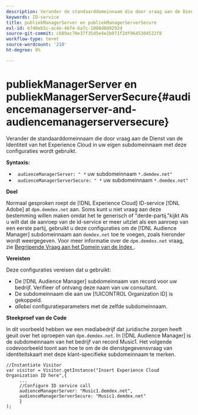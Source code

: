```yaml
---
description: Verander de standaarddomeinnaam die door vraag aan de Dienst van de Identiteit van het Experience Cloud in uw eigen subdomeinnaam met deze configuraties wordt gebruikt.
keywords: ID-service
title: publiekManagerServer en publiekManagerServerSecure
exl-id: b740eb5c-ac4e-46f4-ba7c-1080d8d9292d
source-git-commit: cb89ac70e37f35d5e4e2b971f2df9645304522f8
workflow-type: tm+mt
source-wordcount: '210'
ht-degree: 0%

---
```


# publiekManagerServer en publiekManagerServerSecure{#audiencemanagerserver-and-audiencemanagerserversecure}

Verander de standaarddomeinnaam die door vraag aan de Dienst van de Identiteit van het Experience Cloud in uw eigen subdomeinnaam met deze configuraties wordt gebruikt.

**Syntaxis:**

* ` audienceManagerServer: " *` uw subdomeinnaam `*.demdex.net"`
* ` audienceManagerServerSecure: " *` uw subdomeinnaam `*.demdex.net"`

**Doel**

Normaal gesproken roept de [!DNL Experience Cloud] ID-service [!DNL Adobe] at `dpm.demdex.net` aan. Soms kunt u niet vraag aan deze bestemming willen maken omdat het te generisch of &quot;derde-partij.&quot;kijkt Als u wilt dat de aanroep van de id-service er meer uitziet als een aanroep van een eerste partij, gebruikt u deze configuraties om de [!DNL Audience Manager] subdomeinnaam aan `demdex.net` toe te voegen, zoals hieronder wordt weergegeven. Voor meer informatie over de `dpm.demdex.net` vraag, zie [ Begrijpende Vraag aan het Domein van de Index ](https://experienceleague.adobe.com/docs/audience-manager/user-guide/reference/demdex-calls.html?lang=nl-NL).

**Vereisten**

Deze configuraties vereisen dat u gebruikt:

* De [!DNL Audience Manager] subdomeinnaam van record voor uw bedrijf. Verifieer of ontvang deze naam van uw consultant.
* De subdomeinnaam die aan uw [!UICONTROL Organization ID] is gekoppeld.
* *allebei* configuratieparameters met de zelfde subdomeinnaam.

**Steekproef van de Code**

In dit voorbeeld hebben we een mediabedrijf dat juridische zorgen heeft geuit over het oproepen van `dpm.demdex.net`. In [!DNL Audience Manager] is de subdomeinnaam van het bedrijf van record Music1. Het volgende codevoorbeeld toont aan hoe te om de de dienstgegevensvraag van identiteitskaart met deze klant-specifieke subdomeinnaam te merken.

```
//Instantiate Visitor 
var visitor = Visitor.getInstance("Insert Experience Cloud Organization ID here",{ 
     ... 
     //Configure ID service call 
     audienceManagerServer: "Music1.demdex.net", 
     audienceManagerServerSecure: "Music1.demdex.net" 
     } 
);
```

